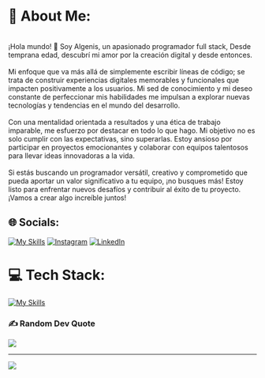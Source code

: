 # 💫 About Me:
<br>¡Hola mundo! 👋 Soy Algenis, un apasionado programador full stack, Desde temprana edad, descubrí mi amor por la creación digital y desde entonces.<br><br>Mi enfoque que va más allá de simplemente escribir líneas de código; se trata de construir experiencias digitales memorables y funcionales que impacten positivamente a los usuarios. Mi sed de conocimiento y mi deseo constante de perfeccionar mis habilidades me impulsan a explorar nuevas tecnologías y tendencias en el mundo del desarrollo.<br><br>Con una mentalidad orientada a resultados y una ética de trabajo imparable, me esfuerzo por destacar en todo lo que hago. Mi objetivo no es solo cumplir con las expectativas, sino superarlas. Estoy ansioso por participar en proyectos emocionantes y colaborar con equipos talentosos para llevar ideas innovadoras a la vida.<br><br>Si estás buscando un programador versátil, creativo y comprometido que pueda aportar un valor significativo a tu equipo, ¡no busques más! Estoy listo para enfrentar nuevos desafíos y contribuir al éxito de tu proyecto. ¡Vamos a crear algo increíble juntos!


## 🌐 Socials:
[![My Skills](https://skillicons.dev/icons?i=discord,instagram,linkedin)](https://skillicons.dev)
[![Instagram](https://img.shields.io/badge/Instagram-%23E4405F.svg?logo=Instagram&logoColor=white)](https://instagram.com/Algenis13lopez) [![LinkedIn](https://img.shields.io/badge/LinkedIn-%230077B5.svg?logo=linkedin&logoColor=white)](https://linkedin.com/in/AlgenisLopez) 

# 💻 Tech Stack:
[![My Skills](https://skillicons.dev/icons?i=html,css,js,cs,dotnet,bootstrap,php,py,java,cpp,react,azure,anaconda,devto,aws,github,openshift,mysql,sqlite,postgres,figma,replit,vscode,linux)](https://skillicons.dev)

<!--![](https://github-readme-stats.vercel.app/api?username=AlgenisLopez03&theme=algolia&hide_border=false&include_all_commits=false&count_private=false)<br/>
![](https://github-readme-streak-stats.herokuapp.com/?user=AlgenisLopez03&theme=algolia&hide_border=false)<br/>
![](https://github-readme-stats.vercel.app/api/top-langs/?username=AlgenisLopez03&theme=algolia&hide_border=false&include_all_commits=false&count_private=false&layout=compact)  -->

### ✍️ Random Dev Quote
![](https://quotes-github-readme.vercel.app/api?type=horizontal&theme=radical)

---
[![](https://visitcount.itsvg.in/api?id=AlgenisLopez03&icon=0&color=0)](https://visitcount.itsvg.in)

<!-- Proudly created with GPRM ( https://gprm.itsvg.in ) -->
